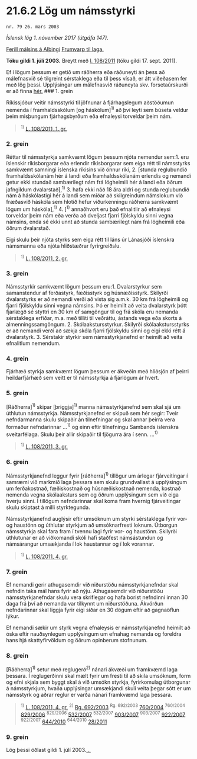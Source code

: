 # 21.6.2 Lög um námsstyrki

`nr. 79 26. mars 2003`

_Íslensk lög 1. nóvember 2017 (útgáfa 147)._

[Ferill málsins á Alþingi](https://www.althingi.is/thingstorf/thingmalalistar-eftir-thingum/ferill/?ltg=128&mnr=446)
[Frumvarp til laga.](https://www.althingi.is/altext/128/s/0629.html)

**Tóku gildi 1. júlí 2003.**
Breytt með
[l. 108/2011](https://althingi.is/altext/stjt/2011.108.html) (tóku gildi 17. sept. 2011).

Ef í lögum þessum er getið um ráðherra eða ráðuneyti án þess að málefnasvið sé tilgreint sérstaklega eða til þess vísað, er átt viðeðasem fer með lög þessi. Upplýsingar um málefnasvið ráðuneyta skv. forsetaúrskurði er að finna [hér.](2017015.md) ### 1. grein

Ríkissjóður veitir námsstyrki til jöfnunar á fjárhagslegum aðstöðumun nemenda í framhaldsskólum [og háskólum]<sup>1)</sup> að því leyti sem búseta veldur þeim misþungum fjárhagsbyrðum eða efnaleysi torveldar þeim nám.

> <sup>1)</sup> [L. 108/2011, 1. gr.](https://althingi.is/altext/stjt/2011.108.html)

### 2. grein

Réttar til námsstyrkja samkvæmt lögum þessum njóta nemendur sem:1. eru íslenskir ríkisborgarar eða erlendir ríkisborgarar sem eiga rétt til námsstyrks samkvæmt samningi íslenska ríkisins við önnur ríki,
2. [stunda reglubundið framhaldsskólanám hér á landi eða framhaldsskólanám erlendis og nemandi getur ekki stundað sambærilegt nám frá lögheimili hér á landi eða öðrum jafngildum dvalarstað],<sup>1)</sup> 
3. hafa ekki náð 18 ára aldri og stunda reglubundið nám á háskólastigi hér á landi sem miðar að skilgreindum námslokum við fræðasvið háskóla sem hlotið hefur viðurkenningu ráðherra samkvæmt lögum um háskóla],<sup>1)</sup> 
4. ]<sup>1)</sup> annaðhvort eru það efnalitlir að efnaleysi torveldar þeim nám eða verða að dveljast fjarri fjölskyldu sinni vegna námsins, enda sé ekki unnt að stunda sambærilegt nám frá lögheimili eða öðrum dvalarstað.

Eigi skulu þeir njóta styrks sem eiga rétt til láns úr Lánasjóði íslenskra námsmanna eða njóta hliðstæðrar fyrirgreiðslu.

> <sup>1)</sup> [L. 108/2011, 2. gr.](https://althingi.is/altext/stjt/2011.108.html)

### 3. grein

Námsstyrkir samkvæmt lögum þessum eru:1. Dvalarstyrkur sem samanstendur af ferðastyrk, fæðisstyrk og húsnæðisstyrk. Skilyrði dvalarstyrks er að nemandi verði að vista sig a.m.k. 30 km frá lögheimili og fjarri fjölskyldu sinni vegna námsins. Þó er heimilt að veita dvalarstyrk þótt fjarlægð sé styttri en 30 km ef samgöngur til og frá skóla eru nemanda sérstaklega erfiðar, m.a. með tilliti til veðráttu, ástands vega eða skorts á almenningssamgöngum.
2. Skólaakstursstyrkur. Skilyrði skólaakstursstyrks er að nemandi verði að sækja skóla fjarri fjölskyldu sinni og eigi ekki rétt á dvalarstyrk.
3. Sérstakir styrkir sem námsstyrkjanefnd er heimilt að veita efnalitlum nemendum.

### 4. grein

Fjárhæð styrkja samkvæmt lögum þessum er ákveðin með hliðsjón af þeirri heildarfjárhæð sem veitt er til námsstyrkja á fjárlögum ár hvert.

### 5. grein

[Ráðherra]<sup>1)</sup> skipar [þriggja]<sup>1)</sup> manna námsstyrkjanefnd sem skal sjá um úthlutun námsstyrkja. Námsstyrkjanefnd er skipuð sem hér segir: Tveir nefndarmanna skulu skipaðir án tilnefningar og skal annar þeirra vera formaður nefndarinnar …<sup>1)</sup> og einn eftir tilnefningu Sambands íslenskra sveitarfélaga. Skulu þeir allir skipaðir til fjögurra ára í senn. …<sup>1)</sup> 

> <sup>1)</sup> [L. 108/2011, 3. gr.](https://althingi.is/altext/stjt/2011.108.html)

### 6. grein

Námsstyrkjanefnd leggur fyrir [ráðherra]<sup>1)</sup> tillögur um árlegar fjárveitingar í samræmi við markmið laga þessara sem skulu grundvallast á upplýsingum um ferðakostnað, fæðiskostnað og húsnæðiskostnað nemenda, kostnað nemenda vegna skólaaksturs sem og öðrum upplýsingum sem við eiga hverju sinni. Í tillögum nefndarinnar skal koma fram hvernig fjárveitingar skulu skiptast á milli styrktegunda.

Námsstyrkjanefnd auglýsir eftir umsóknum um styrki sérstaklega fyrir vor- og haustönn og úthlutar styrkjum að umsóknarfresti loknum. Útborgun námsstyrkja skal fara fram í tvennu lagi fyrir vor- og haustönn. Skilyrði úthlutunar er að viðkomandi skóli hafi staðfest námsástundun og námsárangur umsækjanda í lok haustannar og í lok vorannar.

> <sup>1)</sup> [L. 108/2011, 4. gr.](https://althingi.is/altext/stjt/2011.108.html)

### 7. grein

Ef nemandi gerir athugasemdir við niðurstöðu námsstyrkjanefndar skal nefndin taka mál hans fyrir að nýju. Athugasemdir við niðurstöðu námsstyrkjanefndar skulu vera skriflegar og hafa borist nefndinni innan 30 daga frá því að nemanda var tilkynnt um niðurstöðuna. Ákvörðun nefndarinnar skal liggja fyrir eigi síðar en 30 dögum eftir að gagnaöflun lýkur.

Ef nemandi sækir um styrk vegna efnaleysis er námsstyrkjanefnd heimilt að óska eftir nauðsynlegum upplýsingum um efnahag nemanda og foreldra hans hjá skattyfirvöldum og öðrum opinberum stofnunum.

### 8. grein

[Ráðherra]<sup>1)</sup> setur með reglugerð<sup>2)</sup> nánari ákvæði um framkvæmd laga þessara. Í reglugerðinni skal mælt fyrir um fresti til að skila umsóknum, form og efni skjala sem byggt skal á við umsókn styrkja, fyrirkomulag útborgunar á námsstyrkjum, hvaða upplýsingar umsækjandi skuli veita þegar sótt er um námsstyrk og aðrar reglur er varða nánari framkvæmd laga þessara.

> <sup>1)</sup> [L. 108/2011, 4. gr.](https://althingi.is/altext/stjt/2011.108.html) <sup>2)</sup> [Rg. 692/2003](https://althingi.ishttps://www.reglugerd.is/reglugerdir/allar/nr/692-2003) <sup>Rg. 692/2003</sup> [760/2004](https://althingi.ishttps://www.reglugerd.is/reglugerdir/allar/nr/760-2004) <sup>760/2004</sup> [829/2006](https://althingi.ishttps://www.reglugerd.is/reglugerdir/allar/nr/829-2006) <sup>829/2006</sup> [532/2007](https://althingi.ishttps://www.reglugerd.is/reglugerdir/allar/nr/532-2007) <sup>532/2007</sup> [903/2007](https://althingi.ishttps://www.reglugerd.is/reglugerdir/allar/nr/903-2007) <sup>903/2007</sup> [922/2007](https://althingi.ishttps://www.reglugerd.is/reglugerdir/allar/nr/922-2007) <sup>922/2007</sup> [644/2010](https://althingi.ishttps://www.reglugerd.is/reglugerdir/allar/nr/644-2010) <sup>644/2010</sup> [28/2011](https://althingi.ishttps://www.reglugerd.is/reglugerdir/allar/nr/028-2011)

### 9. grein

Lög þessi öðlast gildi 1. júlí 2003.[…](https://www.althingi.is/lagasafn/leidbeiningar/)
